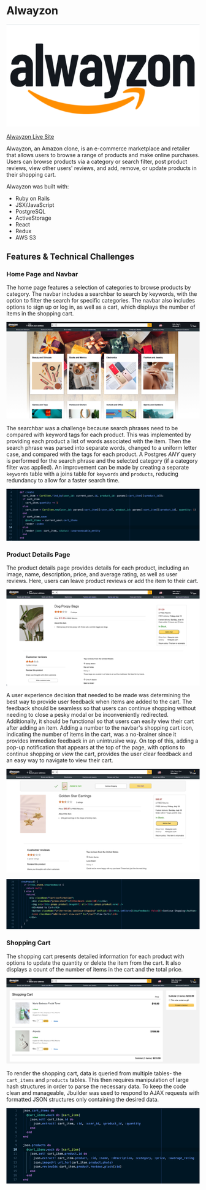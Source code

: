 # Alwayzon
![Alwayzon logo](/app/assets/images/light-logo.png)

[Alwayzon Live Site](https://alwayzon.herokuapp.com/)

Alwayzon, an Amazon clone, is an e-commerce marketplace and retailer that allows users to browse a range of products and make online purchases. Users can browse products via a category or search filter, post product reviews, view other users' reviews, and add, remove, or update products in their shopping cart.

Alwayzon was built with:
- Ruby on Rails
- JSX/JavaScript
- PostgreSQL
- ActiveStorage
- React
- Redux
- AWS S3

## Features & Technical Challenges

### Home Page and Navbar
The home page features a selection of categories to browse products by category. The navbar includes a searchbar to search by keywords, with the option to filter the search for specific categories. The navbar also includes options to sign up or log in, as well as a cart, which displays the number of items in the shopping cart.

![Home page and navbar](/app/assets/images/home_page.png)

The searchbar was a challenge because search phrases need to be compared with keyword tags for each product. This was implemented by providing each product a list of words associated with the item. Then the search phrase was parsed into separate words, changed to a uniform letter case, and compared with the tags for each product. A Postgres *ANY* query is performed for the search phrase and the selected category (if a category filter was applied). An improvement can be made by creating a separate `keywords` table with a joins table for `keywords` and `products`, reducing redundancy to allow for a faster search time.

![Searchbar](/app/assets/images/searchbar_code.png)


### Product Details Page
The product details page provides details for each product, including an image, name, description, price, and average rating, as well as user reviews. Here, users can leave product reviews or add the item to their cart. 

![Product details](/app/assets/images/product_details_page.png)

A user experience decision that needed to be made was determining the best way to provide user feedback when items are added to the cart. The feedback should be seamless so that users can continue shopping without needing to close a pesky modal or be inconveniently redirected. Additionally, it should be functional so that users can easily view their cart after adding an item. Adding a number to the navbar's shopping cart icon, indicating the number of items in the cart, was a no-brainer since it provides immediate feedback in an unintrusive way. On top of this, adding a pop-up notification that appears at the top of the page, with options to continue shopping or view the cart, provides the user clear feedback and an easy way to navigate to view their cart.

![Product popup](/app/assets/images/popup_screenshot.png)

![Product code](/app/assets/images/product_code.png)


### Shopping Cart
The shopping cart presents detailed information for each product with options to update the quantity or delete the item from the cart. It also displays a count of the number of items in the cart and the total price.

![Shopping cart](/app/assets/images/shopping_cart_page.png)

To render the shopping cart, data is queried from multiple tables- the `cart_items` and `products` tables. This then requires manipulation of large hash structures in order to parse the necessary data. To keep the code clean and manageable, Jbuilder was used to respond to AJAX requests with formatted JSON structures only containing the desired data.

![Shopping cart code](/app/assets/images/shopping_cart_code.png)
